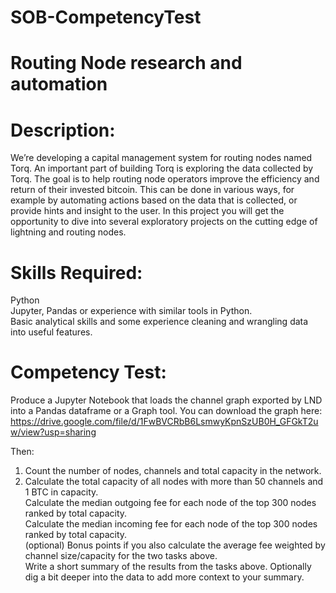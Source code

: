 # SOB-CompetencyTest

# Routing Node research and automation

# Description:

We’re developing a capital management system for routing nodes named Torq. An important part of building Torq is exploring the data collected by Torq. The goal is to help routing node operators improve the efficiency and return of their invested bitcoin. This can be done in various ways, for example by automating actions based on the data that is collected, or provide hints and insight to the user. In this project you will get the opportunity to dive into several exploratory projects on the cutting edge of lightning and routing nodes. <br>

# Skills Required: 

Python <br>
Jupyter, Pandas or experience with similar tools in Python. <br>
Basic analytical skills and some experience cleaning and wrangling data into useful features. <br>

# Competency Test:
Produce a Jupyter Notebook that loads the channel graph exported by LND into a Pandas dataframe or a Graph tool.
You can download the graph here:
https://drive.google.com/file/d/1FwBVCRbB6LsmwyKpnSzUB0H_GFGkT2uw/view?usp=sharing

Then:

1) Count the number of nodes, channels and total capacity in the network. <br>
2) Calculate the total capacity of all nodes with more than 50 channels and 1 BTC in capacity. <br>
Calculate the median outgoing fee for each node of the top 300 nodes ranked by total capacity. <br>
Calculate the median incoming fee for each node of the top 300 nodes ranked by total capacity. <br>
(optional) Bonus points if you also calculate the average fee weighted by channel size/capacity for the two tasks above. <br>
Write a short summary of the results from the tasks above. Optionally dig a bit deeper into the data to add more context to your summary. <br>
